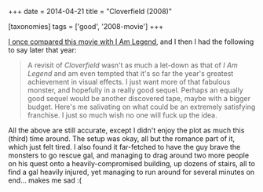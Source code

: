 +++
date = 2014-04-21
title = "Cloverfield (2008)"

[taxonomies]
tags = ['good', '2008-movie']
+++

[I once compared this movie with I Am Legend], and I then I had the
following to say later that year:

> A revisit of *Cloverfield* wasn\'t as much a let-down as that of *I Am
> Legend* and am even tempted that it\'s so far the year\'s greatest
> achievement in visual effects. I just want more of that fabulous
> monster, and hopefully in a really good sequel. Perhaps an equally
> good sequel would be another discovered tape, maybe with a bigger
> budget. Here\'s me salivating on what could be an extremely satisfying
> franchise. I just so much wish no one will fuck up the idea.

All the above are still accurate, except I didn\'t enjoy the plot as
much this (third) time around. The setup was okay, all but the romance
part of it, which just felt tired. I also found it far-fetched to have
the guy brave the monsters to go rescue gal, and managing to drag around
two more people on his quest onto a heavily-compromised building, up
dozens of stairs, all to find a gal heavily injured, yet managing to run
around for several minutes on end\... makes me sad :(

  [I once compared this movie with I Am Legend]: http://movies.tshepang.net/cloverfield-vs-i-am-legend
